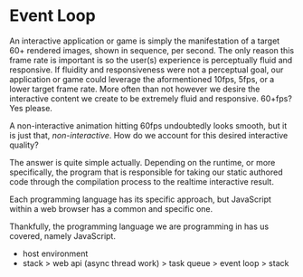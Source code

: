 # Event Loop

An interactive application or game is simply the manifestation of a target 60+ rendered images, shown in sequence, per second. The only reason this frame rate is important is so the user(s) experience is perceptually fluid and responsive. If fluidity and responsiveness were not a perceptual goal, our application or game could leverage the aformentioned 10fps, 5fps, or a lower target frame rate. More often than not however we desire the interactive content we create to be extremely fluid and responsive. 60+fps? Yes please.

A non-interactive animation hitting 60fps undoubtedly looks smooth, but it is just that, *non-interactive*. How do we account for this desired interactive quality?

The answer is quite simple actually. Depending on the runtime, or more specifically, the program that is responsible for taking our static authored code through the compilation process to the realtime interactive result. 


Each programming language has its specific approach, but JavaScript within a web browser has a common and specific one.

Thankfully, the programming language we are programming in has us covered, namely JavaScript. 

- host environment
- stack > web api (async thread work) > task queue > event loop > stack
